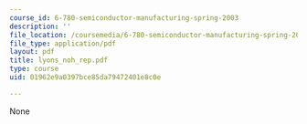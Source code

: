 ```yaml
---
course_id: 6-780-semiconductor-manufacturing-spring-2003
description: ''
file_location: /coursemedia/6-780-semiconductor-manufacturing-spring-2003/01962e9a0397bce85da79472401e8c0e_lyons_noh_rep.pdf
file_type: application/pdf
layout: pdf
title: lyons_noh_rep.pdf
type: course
uid: 01962e9a0397bce85da79472401e8c0e

---
```

None